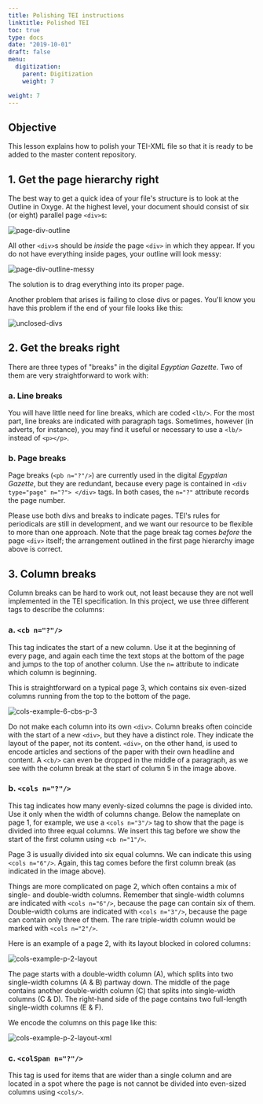 ```yaml
---
title: Polishing TEI instructions
linktitle: Polished TEI
toc: true
type: docs
date: "2019-10-01"
draft: false
menu:
  digitization:
    parent: Digitization
    weight: 7

weight: 7
---
```


## Objective
This lesson explains how to polish your TEI-XML file so that it is ready to be added to the master content repository.

## 1. Get the page hierarchy right

The best way to get a quick idea of your file's structure is to look at the Outline in Oxyge. At the highest level, your document should consist of six (or eight) parallel page `<div>`s:

![page-div-outline](/img/page-div-outline.png)

All other `<div>`s should be _inside_ the page `<div>` in which they appear. If you do not have everything inside pages, your outline will look messy:

![page-div-outline-messy](/img/page-div-outline-messy.png)

The solution is to drag everything into its proper page. 

Another problem that arises is failing to close divs or pages. You'll know you have this problem if the end of your file looks like this:

![unclosed-divs](/img/unclosed-divs.png)

## 2. Get the breaks right

There are three types of "breaks" in the digital _Egyptian Gazette_. Two of them are very straightforward to work with:

### a. Line breaks

You will have little need for line breaks, which are coded `<lb/>`. For the most part, line breaks are indicated with paragraph tags. Sometimes, however (in adverts, for instance), you may find it useful or necessary to use a `<lb/>` instead of `<p></p>`.

### b. Page breaks

Page breaks (`<pb n="?"/>`) are currently used in the digital _Egyptian Gazette_, but they are redundant, because every page is contained in `<div type="page" n="?"> </div>` tags. In both cases, the `n="?"` attribute records the page number.

Please use both divs and breaks to indicate pages. TEI's rules for periodicals are still in development, and we want our resource to be flexible to more than one approach. Note that the page break tag comes _before_ the page `<div>` itself; the arrangement outlined in the first page hierarchy image above is correct.

## 3. Column breaks

Column breaks can be hard to work out, not least because they are not well implemented in the TEI specification. In this project, we use three different tags to describe the columns:

### a. `<cb n="?"/>`
This tag indicates the start of a new column. Use it at the beginning of every page, and again each time the text stops at the bottom of the page and jumps to the top of another column. Use the `n=` attribute to indicate which column is beginning. 

This is straightforward on a typical page 3, which contains six even-sized columns running from the top to the bottom of the page. 

![cols-example-6-cbs-p-3](/img/cols-example-6-cbs-p-3.png)

Do not make each column into its own `<div>`. Column breaks often coincide with the start of a new `<div>`, but they have a distinct role. They indicate the layout of the paper, not its content. `<div>`, on the other hand, is used to encode articles and sections of the paper with their own headline and content. A `<cb/>` can even be dropped in the middle of a paragraph, as we see with the column break at the start of column 5 in the image above.

### b. `<cols n="?"/>` 
This tag indicates how many evenly-sized columns the page is divided into. Use it only when the width of columns change. Below the nameplate on page 1, for example, we use a `<cols n="3"/>` tag to show that the page is divided into three equal columns. We insert this tag before we show the start of the first column using `<cb n="1"/>`.

Page 3 is usually divided into six equal columns. We can indicate this using `<cols n="6"/>`. Again, this tag comes before the first column break (as indicated in the image above).

Things are more complicated on page 2, which often contains a mix of single- and double-width columns. Remember that single-width columns are indicated with `<cols n="6"/>`, because the page can contain six of them. Double-width colums are indicated with `<cols n="3"/>`, because the page can contain only three of them. The rare triple-width column would be marked with `<cols n="2"/>`.

Here is an example of a page 2, with its layout blocked in colored columns:

![cols-example-p-2-layout](/img/cols-example-p-2-layout.png)

The page starts with a double-width column (A), which splits into two single-width columns (A & B) partway down. The middle of the page contains another double-width column (C) that splits into single-width columns (C & D). The right-hand side of the page contains two full-length single-width columns (E & F).

We encode the columns on this page like this:

![cols-example-p-2-layout-xml](/img/cols-example-p-2-layout-xml.png)

### c. `<colSpan n="?"/>` 
This tag is used for items that are wider than a single column and are located in a spot where the page is not cannot be divided into even-sized columns using `<cols/>`.